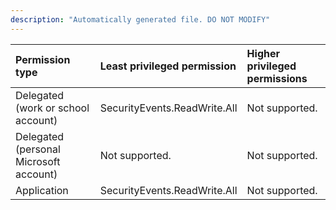 ```yaml
---
description: "Automatically generated file. DO NOT MODIFY"
---
```


|Permission type|Least privileged permission|Higher privileged permissions|
|:---|:---|:---|
|Delegated (work or school account)|SecurityEvents.ReadWrite.All|Not supported.|
|Delegated (personal Microsoft account)|Not supported.|Not supported.|
|Application|SecurityEvents.ReadWrite.All|Not supported.|

